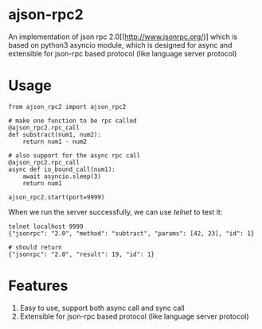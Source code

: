 # ajson-rpc2
An implementation of json rpc 2.0[(http://www.jsonrpc.org/)] which is based on python3 asyncio module,
which is designed for async and extensible for json-rpc based protocol (like language server protocol)

# Usage
    from ajson_rpc2 import ajson_rpc2

    # make one function to be rpc called
    @ajson_rpc2.rpc_call
    def substract(num1, num2):
        return num1 - num2

    # also support for the async rpc call
    @ajson_rpc2.rpc_call
    async def io_bound_call(num1):
        await asyncio.sleep(3)
        return num1

    ajson_rpc2.start(port=9999)

When we run the server successfully, we can use *telnet* to test it:

    telnet localhost 9999
    {"jsonrpc": "2.0", "method": "subtract", "params": [42, 23], "id": 1}

    # should return
    {"jsonrpc": "2.0", "result": 19, "id": 1}

# Features
1. Easy to use, support both async call and sync call
2. Extensible for json-rpc based protocol (like language server protocol)
